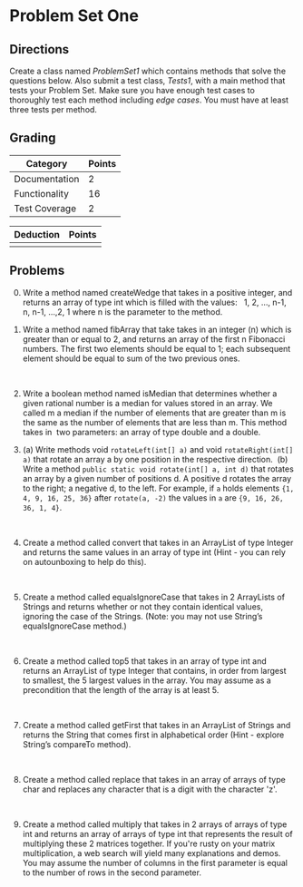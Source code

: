 # Problem Set One

## Directions

Create a class named *ProblemSet1* which contains methods that solve the questions below. Also submit a test class, *Tests1*, with a main method that tests your Problem Set. Make sure you have enough test cases to thoroughly test each method including *edge cases*. You must have at least three tests per method.

## Grading

| Category      | Points |
| ------------- | ------ |
| Documentation | 2      |
| Functionality | 16     |
| Test Coverage | 2      |

| Deduction | Points |
| --------- | ------ |
|           |        |

## Problems

0. Write a method named createWedge that takes in a positive integer, and returns an array of type int which is filled with the values:   1, 2, …, n-1, n, n-1, …,2, 1 where n is the parameter to the method. 

1. Write a method named fibArray that take takes in an integer (n) which is greater than or equal to 2, and returns an array of the first n Fibonacci numbers. The first two elements should be equal to 1; each subsequent element should be equal to sum of the two previous ones.

   ​

2. Write a boolean method named isMedian that determines whether a given rational number is a median for values stored in an array. We called m a median if the number of elements that are greater than m is the same as the number of elements that are less than m. This method takes in  two parameters: an array of type double and a double.

3. (a) Write methods void `rotateLeft(int[] a)` and void `rotateRight(int[] a)` that rotate an array a by one position in the respective direction.
   ​
    (b) Write a method `public static void rotate(int[] a, int d)` that rotates an array by a given number of positions d. A positive d rotates the array to the right; a negative d, to the left. For example, if `a` holds elements `{1, 4, 9, 16, 25, 36}` after `rotate(a, -2)` the values in `a` are `{9, 16, 26, 36, 1, 4}`.

   ​

4. Create a method called convert that takes in an ArrayList of type Integer and returns the same values in an array of type int (Hint - you can rely on autounboxing to help do this).

   ​

5. Create a method called equalsIgnoreCase that takes in 2 ArrayLists of Strings and returns whether or not they contain identical values, ignoring the case of the Strings. (Note: you may not use String’s equalsIgnoreCase method.)

   ​

6. Create a method called top5 that takes in an array of type int and returns an ArrayList of type Integer that contains, in order from largest to smallest, the 5 largest values in the array. You may assume as a precondition that the length of the array is at least 5.

   ​

7. Create a method called getFirst that takes in an ArrayList of Strings and returns the String that comes first in alphabetical order (Hint - explore String’s compareTo method).

   ​

8. Create a method called replace that takes in an array of arrays of type char and replaces any character that is a digit with the character 'z'.

   ​

9. Create a method called multiply that takes in 2 arrays of arrays of type int and returns an array of arrays of type int that represents the result of multiplying these 2 matrices together. 
   If you're rusty on your matrix multiplication, a web search will yield many explanations and demos. You may assume the number of columns in the first parameter is equal to the number of rows in the second parameter.


